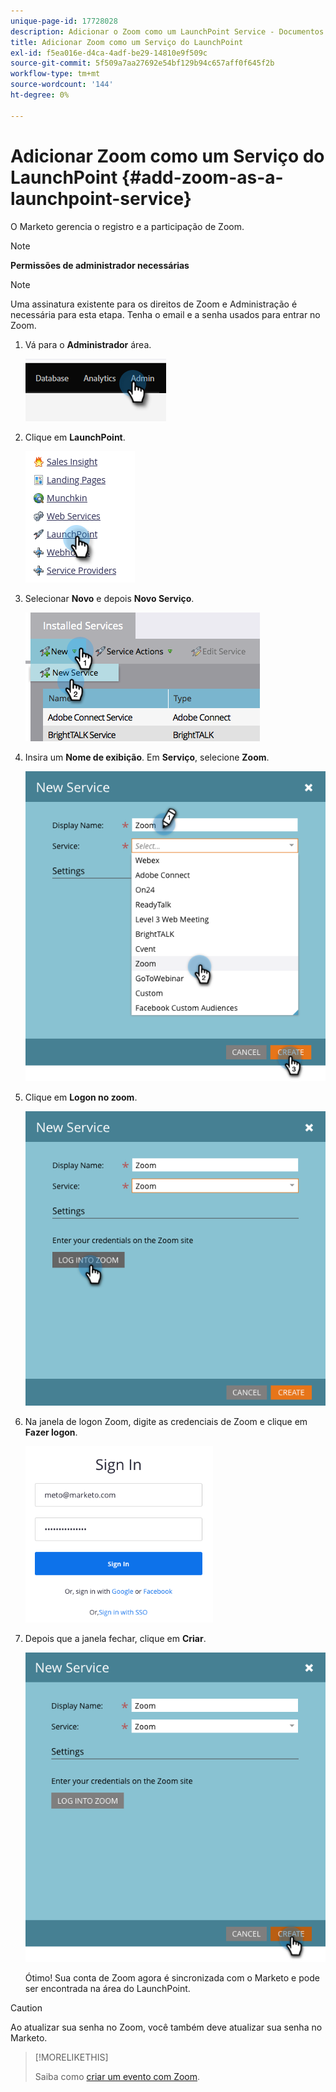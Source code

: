 ```yaml
---
unique-page-id: 17728028
description: Adicionar o Zoom como um LaunchPoint Service - Documentos do Marketo - Documentação do produto
title: Adicionar Zoom como um Serviço do LaunchPoint
exl-id: f5ea016e-d4ca-4adf-be29-14810e9f509c
source-git-commit: 5f509a7aa27692e54bf129b94c657aff0f645f2b
workflow-type: tm+mt
source-wordcount: '144'
ht-degree: 0%

---
```


# Adicionar Zoom como um Serviço do LaunchPoint {#add-zoom-as-a-launchpoint-service}

O Marketo gerencia o registro e a participação de Zoom.

>[!NOTE]
>
>**Permissões de administrador necessárias**

>[!NOTE]
>
>Uma assinatura existente para os direitos de Zoom e Administração é necessária para esta etapa. Tenha o email e a senha usados para entrar no Zoom.

1. Vá para o **Administrador** área.

   ![](assets/add-zoom-as-a-launchpoint-service-1.png)

1. Clique em **LaunchPoint**.

   ![](assets/add-zoom-as-a-launchpoint-service-2.png)

1. Selecionar **Novo** e depois **Novo Serviço**.

   ![](assets/add-zoom-as-a-launchpoint-service-3.png)

1. Insira um **Nome de exibição**. Em **Serviço**, selecione **Zoom**.

   ![](assets/add-zoom-as-a-launchpoint-service-4.png)

1. Clique em **Logon no zoom**.

   ![](assets/add-zoom-as-a-launchpoint-service-5.png)

1. Na janela de logon Zoom, digite as credenciais de Zoom e clique em **Fazer logon**.

   ![](assets/add-zoom-as-a-launchpoint-service-6.png)

1. Depois que a janela fechar, clique em **Criar**.

   ![](assets/add-zoom-as-a-launchpoint-service-7.png)

   Ótimo! Sua conta de Zoom agora é sincronizada com o Marketo e pode ser encontrada na área do LaunchPoint.

>[!CAUTION]
>
>Ao atualizar sua senha no Zoom, você também deve atualizar sua senha no Marketo.

>[!MORELIKETHIS]
>
>Saiba como [criar um evento com Zoom](/help/marketo/product-docs/demand-generation/events/create-an-event/create-an-event-with-zoom.md).

